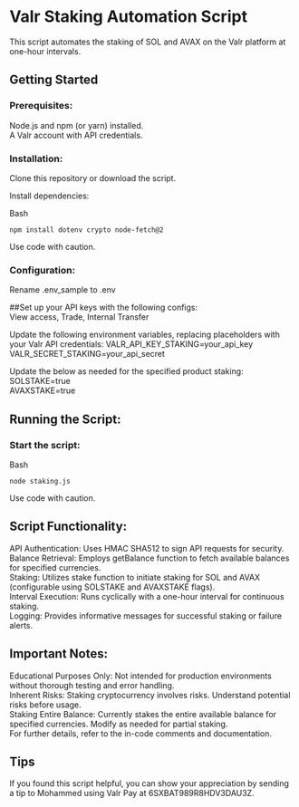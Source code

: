 # Valr Staking Automation Script

This script automates the staking of SOL and AVAX on the Valr platform at one-hour intervals.

## Getting Started

### Prerequisites:

Node.js and npm (or yarn) installed.  
A Valr account with API credentials.  


### Installation:

Clone this repository or download the script.

Install dependencies:

Bash  
```
npm install dotenv crypto node-fetch@2
```
Use code with caution.  

### Configuration:  
Rename .env_sample to .env  

##Set up your API keys with the following configs:  
View access, Trade, Internal Transfer

Update the following environment variables, replacing placeholders with your Valr API credentials:
VALR_API_KEY_STAKING=your_api_key  
VALR_SECRET_STAKING=your_api_secret  

Update the below as needed for the specified product staking:  
SOLSTAKE=true  
AVAXSTAKE=true  

## Running the Script:

### Start the script:

Bash
```
node staking.js
```
Use code with caution.
## Script Functionality:

API Authentication: Uses HMAC SHA512 to sign API requests for security.  
Balance Retrieval: Employs getBalance function to fetch available balances for specified currencies.  
Staking: Utilizes stake function to initiate staking for SOL and AVAX (configurable using SOLSTAKE and AVAXSTAKE flags).  
Interval Execution: Runs cyclically with a one-hour interval for continuous staking.  
Logging: Provides informative messages for successful staking or failure alerts.  
## Important Notes:

Educational Purposes Only: Not intended for production environments without thorough testing and error handling.  
Inherent Risks: Staking cryptocurrency involves risks. Understand potential risks before usage.  
Staking Entire Balance: Currently stakes the entire available balance for specified currencies. Modify as needed for partial staking.  
For further details, refer to the in-code comments and documentation.  

## Tips

If you found this script helpful, you can show your appreciation by sending a tip to Mohammed using Valr Pay at 6SXBAT989R8HDV3DAU3Z.
